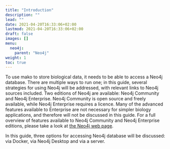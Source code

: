 ```yaml
---
title: "Introduction"
description: ""
lead: ""
date: 2021-04-20T16:33:06+02:00
lastmod: 2021-04-20T16:33:06+02:00
draft: false
images: []
menu: 
  neo4j:
    parent: "Neo4j"
weight: 1
toc: true
---
```


To use mako to store biological data, it needs to be able to access a Neo4j database. There are multiple ways to run one; in this guide, several strategies for using Neo4j will be addressed, with relevant links to Neo4j sources included. 
Two editions of Neo4j are available: Neo4j Community and Neo4j Enterprise. Neo4j Community is open source and freely available, while Neo4j Enterprise requires a licence. Many of the advanced features available to Enterprise are not necessary for simpler biology applications, and therefore will not be discussed in this guide. For a full overview of features available to Neo4j Community and Neo4j Enterprise editions, please take a look at <a href="https://neo4j.com/subscriptions/">the Neo4j web page</a>. 

In this guide, three options for accessing Neo4j database will be discussed: via Docker, via Neo4j Desktop and via a server.
